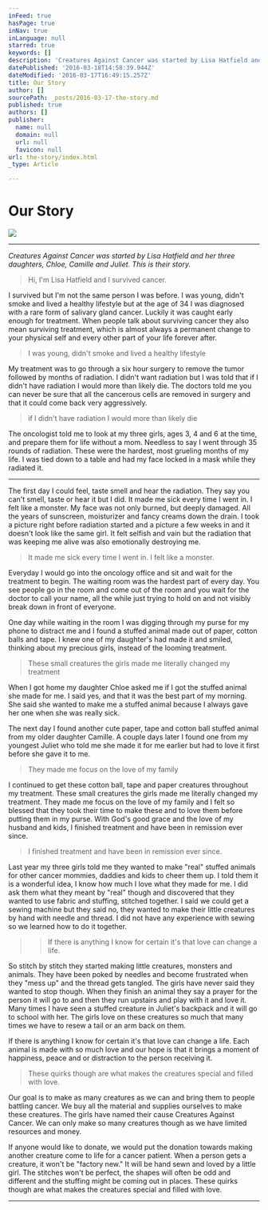 ```yaml
---
inFeed: true
hasPage: true
inNav: true
inLanguage: null
starred: true
keywords: []
description: 'Creatures Against Cancer was started by Lisa Hatfield and her three daughters, Chloe, Camille and Juliet. This is their story.'
datePublished: '2016-03-18T14:58:39.944Z'
dateModified: '2016-03-17T16:49:15.257Z'
title: Our Story
author: []
sourcePath: _posts/2016-03-17-the-story.md
published: true
authors: []
publisher:
  name: null
  domain: null
  url: null
  favicon: null
url: the-story/index.html
_type: Article

---
```

# Our Story
![](https://the-grid-user-content.s3-us-west-2.amazonaws.com/c3f11f0d-f3f8-46fd-a2c1-4cd5944f2e47.jpg)

****

_Creatures Against Cancer was started by Lisa Hatfield and her three daughters, Chloe, Camille and Juliet. This is their story._

> Hi, I'm Lisa Hatfield and I survived cancer. 

I survived but I'm not the same person I was before. I was young, didn't smoke and lived a healthy lifestyle but at the age of 34 I was diagnosed with a rare form of salivary gland cancer. Luckily it was caught early enough for treatment. When people talk about surviving cancer they also mean surviving treatment, which is almost always a permanent change to your physical self and every other part of your life forever after. 
> 
> I was young, didn't smoke and lived a healthy lifestyle

My treatment was to go through a six hour surgery to remove the tumor followed by months of radiation. I didn't want radiation but I was told that if I didn't have radiation I would more than likely die. The doctors told me you can never be sure that all the cancerous cells are removed in surgery and that it could come back very aggressively.

> if I didn't have radiation I would more than likely die

The oncologist told me to look at my three girls, ages 3, 4 and 6 at the time, and prepare them for life without a mom. Needless to say I went through 35 rounds of radiation. These were the hardest, most grueling months of my life. I was tied down to a table and had my face locked in a mask while they radiated it. 

********

The first day I could feel, taste smell and hear the radiation. They say you can't smell, taste or hear it but I did. It made me sick every time I went in.  I felt like a monster. My face was not only burned, but deeply damaged. All the years of sunscreen, moisturizer and fancy creams down the drain. I took a picture right before radiation started and a picture a few weeks in and it doesn't look like the same girl. It felt selfish and vain but the radiation that was keeping me alive was also emotionally destroying me.

> It made me sick every time I went in. I felt like a monster.

Everyday I would go into the oncology office and sit and wait for the treatment to begin. The waiting room was the hardest part of every day. You see people go in the room and come out of the room and you wait for the doctor to call your name, all the while just trying to hold on and not visibly break down in front of everyone.

One day while waiting in the room I was digging through my purse for my phone to distract me and I found a stuffed animal made out of paper, cotton balls and tape. I knew one of my daughter's had made it and smiled, thinking about my precious girls, instead of the looming treatment. 
> 
> These small creatures the girls made me literally changed my treatment

When I got home my daughter Chloe asked me if I got the stuffed animal she made for me. I said yes, and that it was the best part of my morning. She said she wanted to make me a stuffed animal because I always gave her one when she was really sick. 

The next day I found another cute paper, tape and cotton ball stuffed animal from my older daughter Camille. A couple days later I found one from my youngest Juliet who told me she made it for me earlier but had to love it first before she gave it to me. 
> 
> They made me focus on the love of my family

I continued to get these cotton ball, tape and paper creatures throughout my treatment. These small creatures the girls made me literally changed my treatment. They made me focus on the love of my family and I felt so blessed that they took their time to make these and to love them before putting them in my purse. With God's good grace and the love of my husband and kids, I finished treatment and have been in remission ever since.

> I finished treatment and have been in remission ever since.

Last year my three girls told me they wanted to make "real" stuffed animals for other cancer mommies, daddies and kids to cheer them up. I told them it is a wonderful idea, I know how much I love what they made for me. I did ask them what they meant by "real" though and discovered that they wanted to use fabric and stuffing, stitched together.  I said we could get a sewing machine but they said no, they wanted to make their little creatures by hand with needle and thread. I did not have any experience with sewing so we learned how to do it together.

> > If there is anything I know for certain it's that love can change a life.
> 
> 

So stitch by stitch they started making little creatures, monsters and animals. They have been poked by needles and become frustrated when they "mess up" and the thread gets tangled. The girls have never said they wanted to stop though. When they finish an animal they say a prayer for the person it will go to and then they run upstairs and play with it and love it. Many times I have seen a stuffed creature in Juliet's backpack and it will go to school with her. The girls love on these creatures so much that many times we have to resew a tail or an arm back on them.

If there is anything I know for certain it's that love can change a life. Each animal is made with so much love and our hope is that it brings a moment of happiness, peace and or distraction to the person receiving it. 
> 
> These quirks though are what makes the creatures special and filled with love.

Our goal is to make as many creatures as we can and bring them to people battling cancer. We buy all the material and supplies ourselves to make these creatures. The girls have named their cause Creatures Against Cancer. We can only make so many creatures though as we have limited resources and money. 

If anyone would like to donate, we would put the donation towards making another creature come to life for a cancer patient. When a person gets a creature, it won't be "factory new." It will be hand sewn and loved by a little girl. The stitches won't be perfect, the shapes will often be odd and different and the stuffing might be coming out in places. These quirks though are what makes the creatures special and filled with love.

****